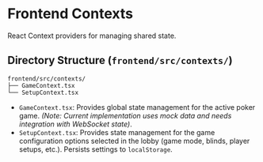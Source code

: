 # Frontend Contexts

React Context providers for managing shared state.

## Directory Structure (`frontend/src/contexts/`)

```
frontend/src/contexts/
├── GameContext.tsx
└── SetupContext.tsx
```

*   `GameContext.tsx`: Provides global state management for the active poker game. *(Note: Current implementation uses mock data and needs integration with WebSocket state)*.
*   `SetupContext.tsx`: Provides state management for the game configuration options selected in the lobby (game mode, blinds, player setups, etc.). Persists settings to `localStorage`.

